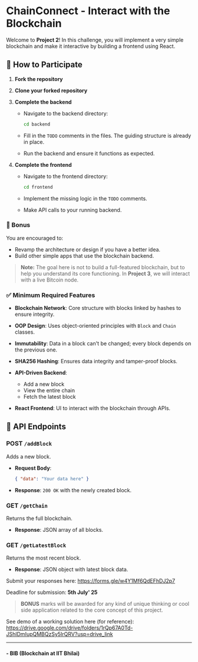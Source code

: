 # ChainConnect - Interact with the Blockchain

Welcome to **Project 2**! In this challenge, you will implement a very simple blockchain and make it interactive by building a frontend using React.

## 🚀 How to Participate

1. **Fork the repository**

2. **Clone your forked repository**

3. **Complete the backend**

   * Navigate to the backend directory:

     ```bash
     cd backend
     ```
   * Fill in the `TODO` comments in the files. The guiding structure is already in place.
   * Run the backend and ensure it functions as expected.

4. **Complete the frontend**

   * Navigate to the frontend directory:

     ```bash
     cd frontend
     ```
   * Implement the missing logic in the `TODO` comments.
   * Make API calls to your running backend.

### 🎯 Bonus

You are encouraged to:

* Revamp the architecture or design if you have a better idea.
* Build other simple apps that use the blockchain backend.

> **Note:** The goal here is not to build a full-featured blockchain, but to help you understand its core functioning. In **Project 3**, we will interact with a live Bitcoin node.

### ✅ Minimum Required Features


* **Blockchain Network**: Core structure with blocks linked by hashes to ensure integrity.
* **OOP Design**: Uses object-oriented principles with `Block` and `Chain` classes.
* **Immutability**: Data in a block can't be changed; every block depends on the previous one.
* **SHA256 Hashing**: Ensures data integrity and tamper-proof blocks.
* **API-Driven Backend**:

  * Add a new block
  * View the entire chain
  * Fetch the latest block
* **React Frontend**: UI to interact with the blockchain through APIs.


## 🧪 API Endpoints

### POST `/addBlock`

Adds a new block.

* **Request Body**:

  ```json
  { "data": "Your data here" }
  ```
* **Response**: `200 OK` with the newly created block.

### GET `/getChain`

Returns the full blockchain.

* **Response**: JSON array of all blocks.

### GET `/getLatestBlock`

Returns the most recent block.

* **Response**: JSON object with latest block data.

Submit your responses here: https://forms.gle/w4Y1Mf6QdEFhDJ2p7

Deadline for submission: **5th July' 25**

>**BONUS** marks will be awarded for any kind of unique thinking or cool side application related to the core concept of this project.

See demo of a working solution here (for reference): https://drive.google.com/drive/folders/1rQp67A0Td-JShIDmIupQMBQzSy5IrQRV?usp=drive_link

---

#### - **BIB** (Blockchain at IIT Bhilai)  
